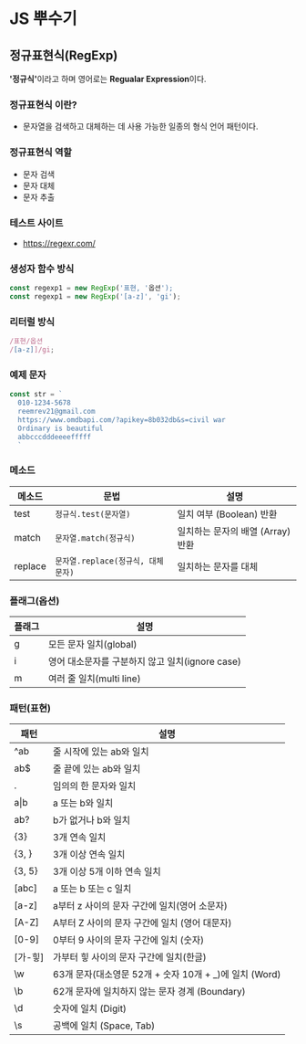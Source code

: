 # JS 뿌수기
## 정규표현식(RegExp)
<b>'정규식'</b>이라고 하며 영어로는 <b>Regualar Expression</b>이다.

### 정규표현식 이란? 
- 문자열을 검색하고 대체하는 데 사용 가능한 일종의 형식 언어 패턴이다. 

### 정규표현식 역할
- 문자 검색
- 문자 대체
- 문자 추출

### 테스트 사이트
- https://regexr.com/

### 생성자 함수 방식
```js 
const regexp1 = new RegExp('표현, '옵션'); 
const regexp1 = new RegExp('[a-z]', 'gi'); 
```

### 리터럴 방식
```js 
/표현/옵션
/[a-z]]/gi;
```

### 예제 문자
```js
const str = `
  010-1234-5678
  reemrev21@gmail.com
  https://www.omdbapi.com/?apikey=8b032db&s=civil war
  Ordinary is beautiful
  abbcccdddeeeefffff
  `
```

### 메소드
메소드 | 문법 | 설명
--|--|--
test | `정규식.test(문자열)` | 일치 여부 (Boolean) 반환
match | `문자열.match(정규식)` | 일치하는 문자의 배열 (Array) 반환
replace | `문자열.replace(정규식, 대체문자)` | 일치하는 문자를 대체

### 플래그(옵션)
플래그 | 설명
--|--
g | 모든 문자 일치(global)
i | 영어 대소문자를 구분하지 않고 일치(ignore case)
m | 여러 줄 일치(multi line)

### 패턴(표현)
패턴 | 설명
--|--
^ab | 줄 시작에 있는 ab와 일치
ab$ | 줄 끝에 있는 ab와 일치
. | 임의의 한 문자와 일치
a&verbar;b | a 또는 b와 일치
ab? | b가 없거나 b와 일치
{3} | 3개 연속 일치
{3, } | 3개 이상 연속 일치
{3, 5} | 3개 이상 5개 이하 연속 일치
[abc] | a 또는 b 또는 c 일치
[a-z] | a부터 z 사이의 문자 구간에 일치(영어 소문자)
[A-Z] | A부터 Z 사이의 문자 구간에 일치 (영어 대문자)
[0-9] | 0부터 9 사이의 문자 구간에 일치 (숫자)
[가-힣] | 가부터 힣 사이의 문자 구간에 일치(한글)
\w | 63개 문자(대소영문 52개 + 숫자 10개 + _)에 일치 (Word)
\b | 62개 문자에 일치하지 않는 문자 경계 (Boundary)
\d | 숫자에 일치 (Digit)
\s | 공백에 일치 (Space, Tab)
